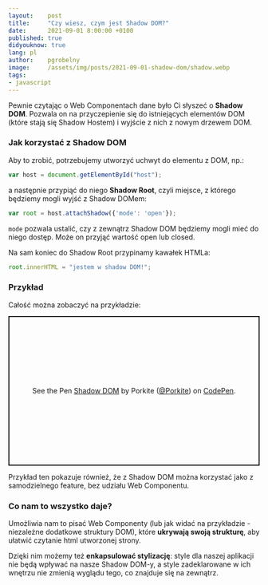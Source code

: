 ```yaml
---
layout:    post
title:     "Czy wiesz, czym jest Shadow DOM?"
date:      2021-09-01 8:00:00 +0100
published: true
didyouknow: true
lang: pl
author:    pgrobelny
image:     /assets/img/posts/2021-09-01-shadow-dom/shadow.webp
tags:
- javascript
---
```

Pewnie czytając o Web Componentach dane było Ci słyszeć o **Shadow DOM**. Pozwala on na przyczepienie się do istniejących elementów DOM (które stają się Shadow Hostem) i wyjście z nich z nowym drzewem DOM.

### Jak korzystać z Shadow DOM
Aby to zrobić, potrzebujemy utworzyć uchwyt do elementu z DOM, np.:

```javascript
var host = document.getElementById("host");
```

a następnie przypiąć do niego **Shadow Root**, czyli miejsce, z którego będziemy mogli wyjść z Shadow DOMem:

```javascript
var root = host.attachShadow({'mode': 'open'});
```

`mode` pozwala ustalić, czy z zewnątrz Shadow DOM będziemy mogli mieć do niego dostęp. Może on przyjąć wartość open lub closed.

Na sam koniec do Shadow Root przypinamy kawałek HTMLa:

```javascript
root.innerHTML = "jestem w shadow DOM!";
```

### Przykład
Całość można zobaczyć na przykładzie:
<p class="codepen" data-height="400" data-default-tab="html,result" data-slug-hash="abWLrwm" data-user="Porkite" style="height: 300px; box-sizing: border-box; display: flex; align-items: center; justify-content: center; border: 2px solid; margin: 1em 0; padding: 1em;">
  <span>See the Pen <a href="https://codepen.io/Porkite/pen/abWLrwm">
  Shadow DOM</a> by Porkite (<a href="https://codepen.io/Porkite">@Porkite</a>)
  on <a href="https://codepen.io">CodePen</a>.</span>
</p>
<script async src="https://cpwebassets.codepen.io/assets/embed/ei.js"></script>

Przykład ten pokazuje również, że z Shadow DOM można korzystać jako z samodzielnego feature, bez udziału Web Componentu.

### Co nam to wszystko daje? 
Umożliwia nam to pisać Web Componenty (lub jak widać na przykładzie - niezależne dodatkowe struktury DOM), które **ukrywają swoją strukturę**, aby ułatwić czytanie html utworzonej strony. 

Dzięki nim możemy też **enkapsulować stylizację**: style dla naszej aplikacji nie będą wpływać na nasze Shadow DOM-y, a style zadeklarowane w ich wnętrzu nie zmienią wyglądu tego, co znajduje się na zewnątrz.
